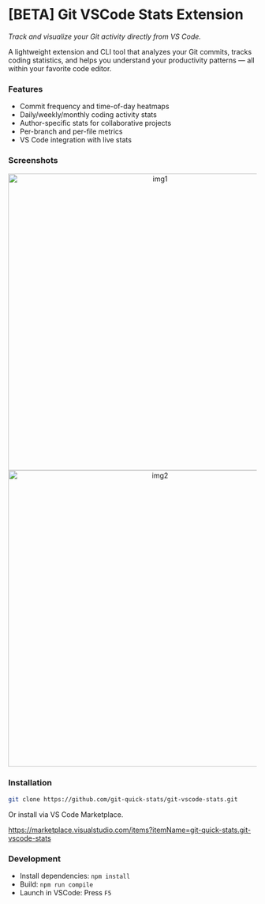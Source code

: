 # [BETA] Git VSCode Stats Extension

_Track and visualize your Git activity directly from VS Code._

A lightweight extension and CLI tool that analyzes your Git commits, tracks coding statistics, and helps you understand your productivity patterns — all within your favorite code editor.

### Features

- Commit frequency and time-of-day heatmaps
- Daily/weekly/monthly coding activity stats
- Author-specific stats for collaborative projects
- Per-branch and per-file metrics
- VS Code integration with live stats

### Screenshots

<center>
<img width="600" height="auto" alt="img1" src="https://github.com/user-attachments/assets/0b93b49f-307d-48d5-84dc-d14136715a54" />

<br>

<img width="600" height="auto" alt="img2" src="https://github.com/user-attachments/assets/d0f9d148-6f4b-44f5-a50b-16496519a75e" />
</center>

### Installation

```bash
git clone https://github.com/git-quick-stats/git-vscode-stats.git
```

Or install via VS Code Marketplace.

https://marketplace.visualstudio.com/items?itemName=git-quick-stats.git-vscode-stats

### Development

- Install dependencies: `npm install`
- Build: `npm run compile`
- Launch in VSCode: Press `F5`
